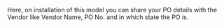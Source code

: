 Here, on installation of this model you can share your PO details with the Vendor like Vendor Name, PO No. and in which state the PO is.
